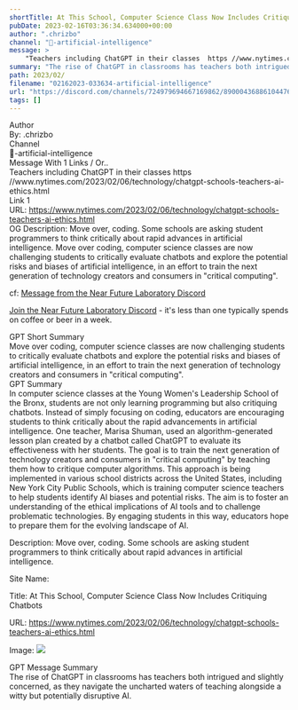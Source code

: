 ```yaml
---
shortTitle: At This School, Computer Science Class Now Includes Critiquing Chatbots
pubDate: 2023-02-16T03:36:34.634000+00:00
author: ".chrizbo"
channel: "🧰-artificial-intelligence"
message: >
    "Teachers including ChatGPT in their classes  https //www.nytimes.com/2023/02/06/technology/chatgpt-schools-teachers-ai-ethics.html"
summary: "The rise of ChatGPT in classrooms has teachers both intrigued and slightly concerned, as they navigate the uncharted waters of teaching alongside a witty but potentially disruptive AI."
path: 2023/02/
filename: "02162023-033634-artificial-intelligence"
url: "https://discord.com/channels/724979694667169862/890004368861044766/1075621688546447390"
tags: []
---
```

<div class="metadata-title-header pt-3 pb-3 pl-2">Author</div>    
<div class="bg-gray-200 p-4 rounded-md mb-4">   
By: .chrizbo
</div>

<div class="metadata-title-header pt-3 pb-3 pl-2">Channel</div>    
<div class="bg-gray-200 p-4 rounded-md mb-4">   
🧰-artificial-intelligence</span>
</div>

<div class="metadata-title-header pt-3 pb-3 pl-2">Message  With 1 Links / Or..</div>    
<div class="human-content-container">  



<div class="mb-4" style="font-family: var(--font-family-peak);">Teachers including ChatGPT in their classes  https //www.nytimes.com/2023/02/06/technology/chatgpt-schools-teachers-ai-ethics.html</div>

<div class="">Link 1</div> 
<div class="">URL: <a href="https://www.nytimes.com/2023/02/06/technology/chatgpt-schools-teachers-ai-ethics.html">https://www.nytimes.com/2023/02/06/technology/chatgpt-schools-teachers-ai-ethics.html</a></div>
OG Description: Move over, coding. Some schools are asking student programmers to think critically about rapid advances in artificial intelligence.  <!-- Example: Display each item in a paragraph -->
Move over coding, computer science classes are now challenging students to critically evaluate chatbots and explore the potential risks and biases of artificial intelligence, in an effort to train the next generation of technology creators and consumers in "critical computing".



<!-- 
URL: https://www.nytimes.com/2023/02/06/technology/chatgpt-schools-teachers-ai-ethics.html
Description Move over, coding. Some schools are asking student programmers to think critically about rapid advances in artificial intelligence.
 -->
</div>



cf: <a href="">Message from the Near Future Laboratory Discord</a>

<a href="">Join the Near Future Laboratory Discord</a> - it's less than one typically spends on coffee or beer in a week. 



<div class="metadata-title-header pt-3 pb-3 pl-2">GPT Short Summary</div>
<div class="robot-content-container">
Move over coding, computer science classes are now challenging students to critically evaluate chatbots and explore the potential risks and biases of artificial intelligence, in an effort to train the next generation of technology creators and consumers in "critical computing".
</div>

<div class="metadata-title-header pt-3 pb-3 pl-2">GPT Summary</div>
<div class="robot-content-container">
In computer science classes at the Young Women's Leadership School of the Bronx, students are not only learning programming but also critiquing chatbots. Instead of simply focusing on coding, educators are encouraging students to think critically about the rapid advancements in artificial intelligence. One teacher, Marisa Shuman, used an algorithm-generated lesson plan created by a chatbot called ChatGPT to evaluate its effectiveness with her students. The goal is to train the next generation of technology creators and consumers in "critical computing" by teaching them how to critique computer algorithms. This approach is being implemented in various school districts across the United States, including New York City Public Schools, which is training computer science teachers to help students identify AI biases and potential risks. The aim is to foster an understanding of the ethical implications of AI tools and to challenge problematic technologies. By engaging students in this way, educators hope to prepare them for the evolving landscape of AI.
</div>

<!-- Summary:  At This School, Computer Science Class Now Includes Critiquing Chatbots . Marisa Shuman challenged her students at the Young Women’s Leadership School of the Bronx to examine the work created by a chatbot . -->

<!-- [] -->

<!-- <div class="bg-gray-400"> {'og:url': 'https://www.nytimes.com/2023/02/06/technology/chatgpt-schools-teachers-ai-ethics.html', 'og:type': 'article', 'og:title': 'At This School, Computer Science Class Now Includes Critiquing Chatbots', 'og:image': 'https://static01.nyt.com/images/2023/02/06/multimedia/00ai-schools-01-jzqg/00ai-schools-01-jzqg-facebookJumbo.jpg', 'og:image:alt': 'Marisa Shuman challenged her students at the Young Women’s Leadership School of the Bronx to examine the work created by a chatbot.', 'og:description': 'Move over, coding. Some schools are asking student programmers to think critically about rapid advances in artificial intelligence.'} </div> -->

Description: Move over, coding. Some schools are asking student programmers to think critically about rapid advances in artificial intelligence.

Site Name: 

Title: At This School, Computer Science Class Now Includes Critiquing Chatbots

URL: https://www.nytimes.com/2023/02/06/technology/chatgpt-schools-teachers-ai-ethics.html

Image: <img src="https://static01.nyt.com/images/2023/02/06/multimedia/00ai-schools-01-jzqg/00ai-schools-01-jzqg-facebookJumbo.jpg" width="" height=""/>




<div class="metadata-title-header pt-3 pb-3 pl-2">GPT Message Summary</div>    
<div class="robot-content-container">
The rise of ChatGPT in classrooms has teachers both intrigued and slightly concerned, as they navigate the uncharted waters of teaching alongside a witty but potentially disruptive AI.
</div>
</div>